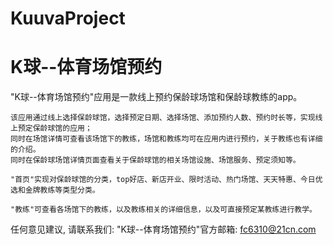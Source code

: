 # KuuvaProject
# K球--体育场馆预约

  "K球--体育场馆预约"应用是一款线上预约保龄球场馆和保龄球教练的app。
    
    该应用通过线上选择保龄球馆，选择预定日期、选择场馆、添加预约人数、预约时长等，实现线上预定保龄球馆的应用；
    同时在场馆详情可查看该场馆下的教练，场馆和教练均可在应用内进行预约，关于教练也有详细的介绍。
    同时在保龄球场馆详情页面查看关于保龄球馆的相关场馆设施、场馆服务、预定须知等。
    
    "首页"实现对保龄球馆的分类，top好店、新店开业、限时活动、热门场馆、天天特惠、今日优选和金牌教练等类型分类。
    
    "教练"可查看各场馆下的教练，以及教练相关的详细信息，以及可直接预定某教练进行教学。

   任何意见建议, 请联系我们: 
   "K球--体育场馆预约"官方邮箱: fc6310@21cn.com
